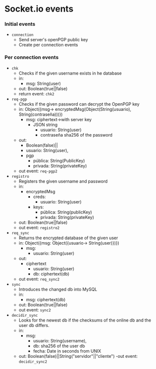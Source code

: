 # Socket.io events

### Initial events
- `connection`
  - Send server's openPGP public key
  - Create per connection events

### Per connection events
- `chk`
  - Checks if the given username exists in he database
  - in: 
    - msg: String(user)
  - out: Boolean(true||false)
  - return event: `chk2`
- `req-pgp`
  - Checks if the given password can decrypt the OpenPGP key
  - in: Object({msg-> encryptedMsg(Object(String(usuario), String(contraseña)))})
    - msg: ciphertext->with server key
      - JSON string
        - usuario: String(user)
        - contraseña sha256 of the password
  - out:
    - Boolean(false)||
    - usuario: String(user),
    - pgp
      - pública: String(PublicKey)
      - privada: String(privateKey)
  - out event: `req-pgp2`
- `registro`
  - Registers the given username and password
  - in:
    - encryptedMsg
      - creds:
        - usuario: String(user)
      - keys:
        - pública: String(publicKey)
        - privada: String(privateKey)
  - out: Boolean(true||false)
  - out event: `registro2`
- `req_sync`
  - Returns the encrypted database of the given user
  - in: Object({msg: Object({usuario-> String(user)})})
    - msg:
      - usuario: String(user)
  - out:
    - ciphertext
      - usuario: String(user)
      - db: ciphertext(db)
  - out event: `req_sync2`
- `sync`
  - Introduces the changed db into MySQL
  - in: 
    - msg: ciphertext(db)
  - out: Boolean(true||false)
  - out event: `sync2`
- `decidir_sync`
  - Looks for the newest db if the checksums of the online db and the user db differs.
  - in: 
    - msg:
      - usuario: String(username),
      - db: sha256 of the user db
      - fecha: Date in seconds from UNIX
  - out: Boolean(false)||String("servidor"||"cliente")
  -out event: `decidir_sync2`
